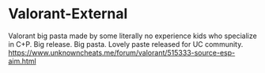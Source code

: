 # Valorant-External
Valorant big pasta made by some literally no experience kids who specialize in C+P. Big release. Big pasta.
Lovely paste released for UC community. 
https://www.unknowncheats.me/forum/valorant/515333-source-esp-aim.html
